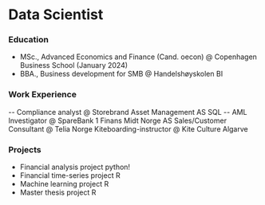 # Data Scientist 

### Education 
- MSc.,
Advanced Economics and Finance (Cand. oecon) @ Copenhagen Business School (January 2024)
- BBA.,
Business development for SMB @ Handelshøyskolen BI

### Work Experience
-- Compliance analyst @ Storebrand Asset Management AS
SQL
-- AML Investigator @ SpareBank 1 Finans Midt Norge AS
Sales/Customer Consultant @ Telia Norge
Kiteboarding-instructor @ Kite Culture Algarve

### Projects
- Financial analysis project python!
- Financial time-series project R
- Machine learning project R
- Master thesis project R
